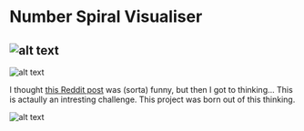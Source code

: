 # Number Spiral Visualiser
![alt text](https://i.imgur.com/obUPvcI.png)
---

![alt text](https://preview.redd.it/4euqvhs8g2451.jpg?width=960&crop=smart&auto=webp&s=c6cbc79382ce5275c59a035e34cc5c453031df78)

I thought [this Reddit post](https://www.reddit.com/r/ProgrammerHumor/comments/h08sul/i_mean_it_does/) was (sorta) funny, but then I got to thinking... This is actaully an intresting challenge. This project was born out of this thinking.

![alt text](https://i.imgur.com/gmYMMV7.png)